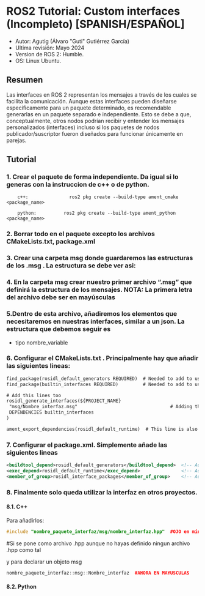 # ROS2 Tutorial: Custom interfaces (Incompleto) [SPANISH/ESPAÑOL]

* Autor: Agutig (Álvaro "Guti" Gutiérrez García)
* Ultima revisión: Mayo 2024
* Version de ROS 2: Humble.
* OS: Linux Ubuntu.

## Resumen

Las interfaces en ROS 2 representan los mensajes a través de los cuales se facilita la comunicación. Aunque estas interfaces pueden diseñarse específicamente para un paquete determinado, es recomendable generarlas en un paquete separado e independiente. Esto se debe a que, conceptualmente, otros nodos podrían recibir y entender los mensajes personalizados (interfaces) incluso si los paquetes de nodos publicador/suscriptor fueron diseñados para funcionar únicamente en parejas. 

## Tutorial

### 1. Crear el paquete de forma independiente. Da igual si lo generas con la instruccion de c++ o de python.

```Terminal
    c++:               ros2 pkg create --build-type ament_cmake <package_name>
```

```Terminal
    python:          ros2 pkg create --build-type ament_python <package_name>
```


### 2. Borrar todo en el paquete excepto los archivos CMakeLists.txt, package.xml


### 3. Crear una carpeta msg donde guardaremos las estructuras de los .msg . La estructura se debe ver asi:


### 4. En la carpeta msg crear nuestro primer archivo “.msg” que definirá la estructura de los mensajes. NOTA: La primera letra del archivo debe ser en mayúsculas

### 5.Dentro de esta archivo, añadiremos los elementos que necesitaremos en nuestras interfaces, similar a un json. La estructura que debemos seguir es

- tipo nombre_variable

### 6. Configurar el CMakeLists.txt . Principalmente hay que añadir las siguientes lineas: 

```txt
find_package(rosidl_default_generators REQUIRED)  # Needed to add to use interfaces
find_package(builtin_interfaces REQUIRED)         # Needed to add to use interfaces

# Add this lines too
rosidl_generate_interfaces(${PROJECT_NAME}
 "msg/Nombre_interfaz.msg"                                  # Adding the created interfaces
 DEPENDENCIES builtin_interfaces
)

ament_export_dependencies(rosidl_default_runtime)  # This line is also necesary
```

### 7. Configurar el package.xml. Simplemente añade las siguientes lineas

```xml
<buildtool_depend>rosidl_default_generators</buildtool_depend>  <!-- Add this-->
<exec_depend>rosidl_default_runtime</exec_depend>               <!-- Add this-->
<member_of_group>rosidl_interface_packages</member_of_group>    <!-- Add this-->
```


### 8. Finalmente solo queda utilizar la interfaz en otros proyectos.

#### 8.1. C++
Para añadirlos:

```cpp
#include "nombre_paquete_interfaz/msg/nombre_interfaz.hpp"  #OJO en minusculas
```

#Si se pone como archivo .hpp aunque no hayas definido ningun archivo .hpp como tal

y para declarar un objeto msg

```cpp
nombre_paquete_interfaz::msg::Nombre_interfaz  #AHORA EN MAYUSCULAS
```

#### 8.2. Python
